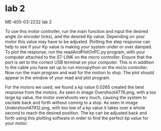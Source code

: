 # lab 2
ME-405-03-2232 lab 2

To use this motor controller, run the main function and input the desired angle (in encoder ticks), and the desired Kp value. Depending on your motor this value may have to be adjusted. Plotting the step response can help to see if your Kp value is making your system under or over damped. To plot the response, run the readAndPlotOnPC.py program, with your computer attached to the ST-LINK on the micro controller. Ensure that the port is set to the correct USB terminal on your computer. This is in addition to the cable you have set up to run micropython on the micro controller. Now run the main program and wait for the motion to stop. The plot should appear in the window of your read and plot program.

For the motors we used, we found a kp value 0.0265 created the best response from the motors. As seen in image Overshoot4776.png, with a too large kp value, the motor overshoots very much, causing the system to oscilate back and forth without coming to a stop. As seen in image Undershoot47912.png, with too low of a kp value it takes over a whole second to reach the desired position. The kp can be adjusted back and forth using this plotting software in order to find the perfect kp value for your motor.
